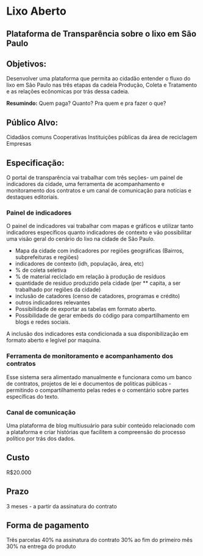 # Lixo Aberto
## Plataforma de Transparência sobre o lixo em São Paulo

## Objetivos:
Desenvolver uma plataforma que permita ao cidadão entender o fluxo do lixo em São Paulo nas três etapas da cadeia Produção, Coleta e Tratamento e as relações ecônomicas por trás dessa cadeia. 

**Resumindo:** Quem paga? Quanto? Pra quem e pra fazer o que?

## Público Alvo:
Cidadãos comuns
Cooperativas
Instituições públicas da área de reciclagem
Empresas

## Especificação:
O portal de transparência vai trabalhar com três seções- um painel de indicadores da cidade, uma ferramenta de acompanhamento e monitoramento dos contratos e um canal de comunicação para notícias e destaques editoriais.

### Painel de indicadores
O painel de indicadores vai trabalhar com mapas e gráficos e utilizar tanto indicadores específicos quanto indicadores de contexto e vão possibilitar uma visão geral do cenário do lixo na cidade de São Paulo.

* Mapa da cidade com indicadores por regiões geográficas (Bairros, subprefeituras e regiões)
* indicadores de contexto (idh, população, área, etc)
* % de coleta seletiva
* % de material reciclado em relação à produção de resíduos
* quantidade de residuo produzido pela cidade (per ** capita, a ser trabalhado por regiões da cidade)
* inclusão de catadores (censo de catadores, programas e crédito)
* outros indicadores relevantes
* Possibilidade de exportar as tabelas em formato aberto.
* Possibilidade de gerar embeds do código para compartilhamento em blogs e redes sociais.

A inclusão dos indicadores esta condicionada a sua disponibilização em formato aberto e legível por maquina.

### Ferramenta de monitoramento e acompanhamento dos contratos

Esse sistema sera alimentado manualmente e funcionara como um banco de contratos, projetos de lei e documentos de politícas públicas - permitindo o compartilhamento pelas redes e o comentário sobre partes específicas do texto.

### Canal de comunicação

Uma plataforma de blog multiusuário para subir conteúdo relacionado com a plataforma e criar histórias que facilitem a compreensão do processo político por trás dos dados.

## Custo
R$20.000

## Prazo
3 meses - a partir da assinatura do contrato

## Forma de pagamento
Três parcelas
40% na assinatura do contrato
30% ao fim do primeiro mês
30% na entrega do produto